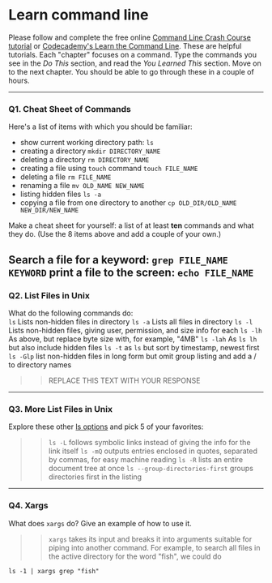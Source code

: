 # Learn command line

Please follow and complete the free online [Command Line Crash Course
tutorial](https://web.archive.org/web/20160708171659/http://cli.learncodethehardway.org/book/) or [Codecademy's Learn the Command Line](https://www.codecademy.com/learn/learn-the-command-line). These are helpful tutorials. Each "chapter" focuses on a command. Type the commands you see in the _Do This_ section, and read the _You Learned This_ section. Move on to the next chapter. You should be able to go through these in a couple of hours.

---

### Q1.  Cheat Sheet of Commands  

Here's a list of items with which you should be familiar:  
* show current working directory path: `ls`
* creating a directory `mkdir DIRECTORY_NAME`
* deleting a directory `rm DIRECTORY_NAME`
* creating a file using `touch` command `touch FILE_NAME`
* deleting a file `rm FILE_NAME`
* renaming a file `mv OLD_NAME NEW_NAME`
* listing hidden files `ls -a`
* copying a file from one directory to another `cp OLD_DIR/OLD_NAME NEW_DIR/NEW_NAME`

Make a cheat sheet for yourself: a list of at least **ten** commands and what they do.  (Use the 8 items above and add a couple of your own.)  

Search a file for a keyword: `grep FILE_NAME KEYWORD`
print a file to the screen: `echo FILE_NAME`
---

### Q2.  List Files in Unix   

What do the following commands do:  
`ls`  Lists non-hidden files in directory
`ls -a`  Lists all files in directory
`ls -l`  Lists non-hidden files, giving user, permission, and size info for each
`ls -lh`  As above, but replace byte size with, for example, "4MB"
`ls -lah`  As `ls lh` but also include hidden files
`ls -t`  as  `ls` but sort by timestamp, newest first
`ls -Glp`  list non-hidden files in long form but omit group listing and add a / to directory names

> > REPLACE THIS TEXT WITH YOUR RESPONSE

---

### Q3.  More List Files in Unix  

Explore these other [ls options](http://www.techonthenet.com/unix/basic/ls.php) and pick 5 of your favorites:

> > `ls -L` follows symbolic links instead of giving the info for the link itself
> > `ls -mQ` outputs entries enclosed in quotes, separated by commas, for easy machine reading
> > `ls -R` lists an entire document tree at once
> > `ls --group-directories-first` groups directories first in the listing

---

### Q4.  Xargs   

What does `xargs` do? Give an example of how to use it.

> > `xargs` takes its input and breaks it into arguments suitable for piping into another command. For example, to search all files in the active directory for the word "fish", we could do

`ls -1 | xargs grep "fish"`

 


